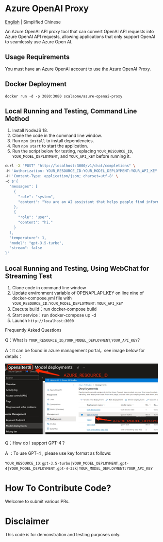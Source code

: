 # Azure OpenAI Proxy

[English](./README.en-US.md) | Simplified Chinese

An Azure OpenAI API proxy tool that can convert OpenAI API requests into Azure OpenAI API requests, allowing applications that only support OpenAI to seamlessly use Azure Open AI.

## Usage Requirements

You must have an Azure OpenAI account to use the Azure OpenAI Proxy.

## Docker Deployment
`docker run -d -p 3080:3080 scalaone/azure-openai-proxy`

## Local Running and Testing, Command Line Method

1. Install NodeJS 18.
2. Clone the code in the command line window.
3. Run `npm install` to install dependencies.
4. Run `npm start` to start the application.
5. Run the script below for testing, replacing `YOUR_RESOURCE_ID`, `YOUR_MODEL_DEPLOYMENT`, and `YOUR_API_KEY` before running it.
```bash
curl -X "POST" "http://localhost:3000/v1/chat/completions" \
-H 'Authorization: YOUR_RESOURCE_ID:YOUR_MODEL_DEPLOYMENT:YOUR_API_KEY' \
-H 'Content-Type: application/json; charset=utf-8' \
-d $'{
  "messages": [
    {
      "role": "system",
      "content": "You are an AI assistant that helps people find information."
    },
    {
      "role": "user",
      "content": "hi."
    }
  ],
  "temperature": 1,
  "model": "gpt-3.5-turbo",
  "stream": false
}'
```

## Local Running and Testing, Using WebChat for Streaming Test

1. Clone code in command line window
2. Update environment variable of OPENAPI_API_KEY on line nine of docker-compose.yml file with `YOUR_RESOURCE_ID:YOUR_MODEL_DEPLOYMENT:YOUR_API_KEY`
3. Execute build：run docker-compose build
4. Start service：run docker-compose up -d
5. Launch `http://localhost:3000`

Frequently Asked Questions

Q：What is `YOUR_RESOURCE_ID`,`YOUR_MODEL_DEPLOYMENT`,`YOUR_API_KEY`?

A：It can be found in azure management portal，see image below for details：

![resource-and-model](./resource-and-model.jpg)

Q：How do I support GPT-4？

A ：To use GPT-4 , please use key format as follows:

`YOUR_RESOURCE_ID:gpt-3.5-turbo|YOUR_MODEL_DEPLOYMENT,gpt-4|YOUR_MODEL_DEPLOYMENT,gpt-4-32k|YOUR_MODEL_DEPLOYMENT:YOUR_API_KEY`

# How To Contribute Code?

Welcome to submit various PRs.

# Disclaimer

This code is for demonstration and testing purposes only.